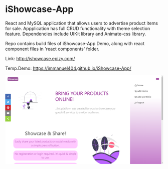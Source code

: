 # iShowcase-App
React and MySQL application that allows users to advertise product items for sale. Appplication has full CRUD functionality with theme selection feature. Dependencies include UIKit library and Animate-css library.

Repo contains build files of iShowcase-App Demo, along with react component files in 'react components' folder.


Link: http://ishowcase.epizy.com/

Temp.Demo: https://immanuel404.github.io/iShowcase-App/

![](ishowcase.png)
